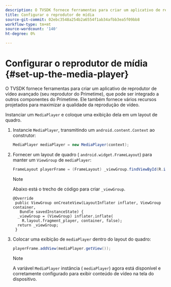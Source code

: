 ```yaml
---
description: O TVSDK fornece ferramentas para criar um aplicativo de reprodutor de vídeo avançado (seu reprodutor do Primetime), que pode ser integrado a outros componentes do Primetime. Ele também fornece vários recursos projetados para maximizar a qualidade da reprodução de vídeo.
title: Configurar o reprodutor de mídia
source-git-commit: 02ebc3548a254b2a6554f1ab34afbb3ea5f09bb8
workflow-type: tm+mt
source-wordcount: '140'
ht-degree: 0%

---
```


# Configurar o reprodutor de mídia {#set-up-the-media-player}

O TVSDK fornece ferramentas para criar um aplicativo de reprodutor de vídeo avançado (seu reprodutor do Primetime), que pode ser integrado a outros componentes do Primetime. Ele também fornece vários recursos projetados para maximizar a qualidade da reprodução de vídeo.

<!--<a id="section_1FE83A68DE624F20B52C0959851F5699"></a>-->

Instanciar um `MediaPlayer` e coloque uma exibição dela em um layout de quadro.

1. Instancie `MediaPlayer`, transmitindo um `android.content.Context` ao construtor:

   ```java
   MediaPlayer mediaPlayer = new MediaPlayer(context);
   ```

1. Fornecer um layout de quadro ( `android.widget.FrameLayout`) para manter um `ViewGroup` de `mediaPlayer`:

   ```java
   FrameLayout playerFrame = (FrameLayout) _viewGroup.findViewById(R.id.playerFrame);
   ```

   >[!NOTE]
   >
   >Abaixo está o trecho de código para criar `_viewGroup`.

   ```
   @Override 
    public ViewGroup onCreateView(LayoutInflater inflater, ViewGroup container, 
      Bundle savedInstanceState) { 
     _viewGroup = (ViewGroup) inflater.inflate( 
       R.layout.fragment_player, container, false); 
     return _viewGroup; 
    }
   ```

1. Colocar uma exibição de `mediaPlayer` dentro do layout do quadro:

   ```java
   playerFrame.addView(mediaPlayer.getView());
   ```

   >[!NOTE]
   >
   >A variável `MediaPlayer` instância ( `mediaPlayer`) agora está disponível e corretamente configurado para exibir conteúdo de vídeo na tela do dispositivo.
